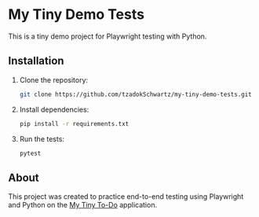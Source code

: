 # My Tiny Demo Tests

This is a tiny demo project for Playwright testing with Python.

## Installation

1. Clone the repository:
   ```bash
   git clone https://github.com/tzadokSchwartz/my-tiny-demo-tests.git
   ```

2. Install dependencies:
   ```bash
   pip install -r requirements.txt
   ```

3. Run the tests:
   ```bash
   pytest
   ```

## About

This project was created to practice end-to-end testing using Playwright and Python on the [My Tiny To-Do](https://github.com/mytinytd/demo) application.
